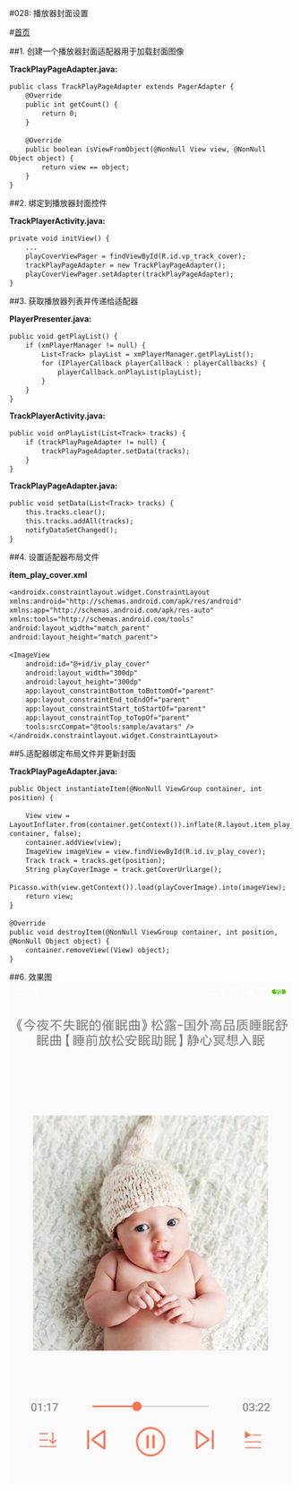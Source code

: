 #028: 播放器封面设置

#[首页](./../README.md)

##1. 创建一个播放器封面适配器用于加载封面图像

**TrackPlayPageAdapter.java:**

	public class TrackPlayPageAdapter extends PagerAdapter {
	    @Override
	    public int getCount() {
	        return 0;
	    }
	
	    @Override
	    public boolean isViewFromObject(@NonNull View view, @NonNull Object object) {
	        return view == object;
	    }
	}

##2. 绑定到播放器封面控件

**TrackPlayerActivity.java:**

	private void initView() {
		...
		playCoverViewPager = findViewById(R.id.vp_track_cover);
        trackPlayPageAdapter = new TrackPlayPageAdapter();
        playCoverViewPager.setAdapter(trackPlayPageAdapter);
    }
##3. 获取播放器列表并传递给适配器

**PlayerPresenter.java:**

	public void getPlayList() {
        if (xmPlayerManager != null) {
            List<Track> playList = xmPlayerManager.getPlayList();
            for (IPlayerCallback playerCallback : playerCallbacks) {
                playerCallback.onPlayList(playList);
            }
        }
    }

**TrackPlayerActivity.java:**

	public void onPlayList(List<Track> tracks) {
        if (trackPlayPageAdapter != null) {
            trackPlayPageAdapter.setData(tracks);
        }
    }
    
**TrackPlayPageAdapter.java:**

	public void setData(List<Track> tracks) {
        this.tracks.clear();
        this.tracks.addAll(tracks);
        notifyDataSetChanged();
    }
    
##4. 设置适配器布局文件

**item_play_cover.xml**

	<androidx.constraintlayout.widget.ConstraintLayout
    xmlns:android="http://schemas.android.com/apk/res/android"
    xmlns:app="http://schemas.android.com/apk/res-auto"
    xmlns:tools="http://schemas.android.com/tools"
    android:layout_width="match_parent"
    android:layout_height="match_parent">

    <ImageView
        android:id="@+id/iv_play_cover"
        android:layout_width="300dp"
        android:layout_height="300dp"
        app:layout_constraintBottom_toBottomOf="parent"
        app:layout_constraintEnd_toEndOf="parent"
        app:layout_constraintStart_toStartOf="parent"
        app:layout_constraintTop_toTopOf="parent"
        tools:srcCompat="@tools:sample/avatars" />
	</androidx.constraintlayout.widget.ConstraintLayout>
##5.适配器绑定布局文件并更新封面

**TrackPlayPageAdapter.java:**

	public Object instantiateItem(@NonNull ViewGroup container, int position) {

        View view = LayoutInflater.from(container.getContext()).inflate(R.layout.item_play_cover, container, false);
        container.addView(view);
        ImageView imageView = view.findViewById(R.id.iv_play_cover);
        Track track = tracks.get(position);
        String playCoverImage = track.getCoverUrlLarge();
        Picasso.with(view.getContext()).load(playCoverImage).into(imageView);
        return view;
    }
    
    @Override
    public void destroyItem(@NonNull ViewGroup container, int position, @NonNull Object object) {
        container.removeView((View) object);
    }
 
##6. 效果图
![效果图](./pics/PlayerTrackCover.png)